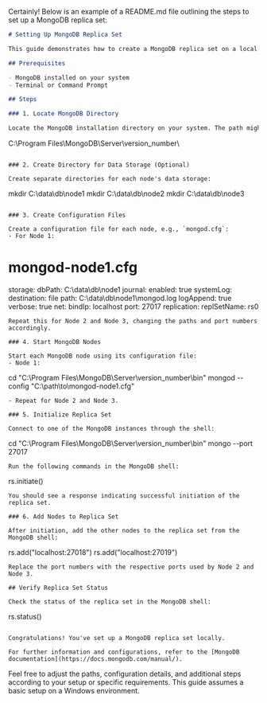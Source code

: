 Certainly! Below is an example of a README.md file outlining the steps to set up a MongoDB replica set:

```markdown
# Setting Up MongoDB Replica Set

This guide demonstrates how to create a MongoDB replica set on a local machine.

## Prerequisites

- MongoDB installed on your system
- Terminal or Command Prompt

## Steps

### 1. Locate MongoDB Directory

Locate the MongoDB installation directory on your system. The path might be similar to:
```
C:\Program Files\MongoDB\Server\version_number\
```

### 2. Create Directory for Data Storage (Optional)

Create separate directories for each node's data storage:
```
mkdir C:\data\db\node1
mkdir C:\data\db\node2
mkdir C:\data\db\node3
```

### 3. Create Configuration Files

Create a configuration file for each node, e.g., `mongod.cfg`:
- For Node 1:
```
# mongod-node1.cfg
storage:
  dbPath: C:\data\db\node1
  journal:
    enabled: true
systemLog:
  destination: file
  path: C:\data\db\node1\mongod.log
  logAppend: true
  verbose: true
net:
  bindIp: localhost
  port: 27017
replication:
  replSetName: rs0
```
Repeat this for Node 2 and Node 3, changing the paths and port numbers accordingly.

### 4. Start MongoDB Nodes

Start each MongoDB node using its configuration file:
- Node 1:
```
cd "C:\Program Files\MongoDB\Server\version_number\bin"
mongod --config "C:\path\to\mongod-node1.cfg"
```
- Repeat for Node 2 and Node 3.

### 5. Initialize Replica Set

Connect to one of the MongoDB instances through the shell:
```
cd "C:\Program Files\MongoDB\Server\version_number\bin"
mongo --port 27017
```
Run the following commands in the MongoDB shell:
```
rs.initiate()
```
You should see a response indicating successful initiation of the replica set.

### 6. Add Nodes to Replica Set

After initiation, add the other nodes to the replica set from the MongoDB shell:
```
rs.add("localhost:27018")
rs.add("localhost:27019")
```
Replace the port numbers with the respective ports used by Node 2 and Node 3.

## Verify Replica Set Status

Check the status of the replica set in the MongoDB shell:
```
rs.status()
```

Congratulations! You've set up a MongoDB replica set locally.

For further information and configurations, refer to the [MongoDB documentation](https://docs.mongodb.com/manual/).
```

Feel free to adjust the paths, configuration details, and additional steps according to your setup or specific requirements. This guide assumes a basic setup on a Windows environment.

